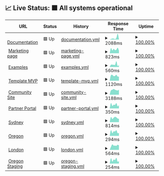 ## 📈 Live Status: <!--live status--> **🟩 All systems operational**

<!--start: status pages-->
<!-- This summary is generated by Upptime (https://github.com/upptime/upptime) -->
<!-- Do not edit this manually, your changes will be overwritten -->
<!-- prettier-ignore -->
| URL | Status | History | Response Time | Uptime |
| --- | ------ | ------- | ------------- | ------ |
| <img alt="" src="https://favicons.githubusercontent.com/documentation.platformos.com" height="13"> [Documentation](https://documentation.platformos.com) | 🟩 Up | [documentation.yml](https://github.com/Platform-OS/instances-uptimez/commits/HEAD/history/documentation.yml) | <details><summary><img alt="Response time graph" src="./graphs/documentation/response-time-week.png" height="20"> 2088ms</summary><br><a href="https://pavelloz.github.io/instances-uptimez/history/documentation"><img alt="Response time 723" src="https://img.shields.io/endpoint?url=https%3A%2F%2Fraw.githubusercontent.com%2FPlatform-OS%2Finstances-uptimez%2FHEAD%2Fapi%2Fdocumentation%2Fresponse-time.json"></a><br><a href="https://pavelloz.github.io/instances-uptimez/history/documentation"><img alt="24-hour response time 1953" src="https://img.shields.io/endpoint?url=https%3A%2F%2Fraw.githubusercontent.com%2FPlatform-OS%2Finstances-uptimez%2FHEAD%2Fapi%2Fdocumentation%2Fresponse-time-day.json"></a><br><a href="https://pavelloz.github.io/instances-uptimez/history/documentation"><img alt="7-day response time 2088" src="https://img.shields.io/endpoint?url=https%3A%2F%2Fraw.githubusercontent.com%2FPlatform-OS%2Finstances-uptimez%2FHEAD%2Fapi%2Fdocumentation%2Fresponse-time-week.json"></a><br><a href="https://pavelloz.github.io/instances-uptimez/history/documentation"><img alt="30-day response time 948" src="https://img.shields.io/endpoint?url=https%3A%2F%2Fraw.githubusercontent.com%2FPlatform-OS%2Finstances-uptimez%2FHEAD%2Fapi%2Fdocumentation%2Fresponse-time-month.json"></a><br><a href="https://pavelloz.github.io/instances-uptimez/history/documentation"><img alt="1-year response time 774" src="https://img.shields.io/endpoint?url=https%3A%2F%2Fraw.githubusercontent.com%2FPlatform-OS%2Finstances-uptimez%2FHEAD%2Fapi%2Fdocumentation%2Fresponse-time-year.json"></a></details> | <details><summary><a href="https://pavelloz.github.io/instances-uptimez/history/documentation">100.00%</a></summary><a href="https://pavelloz.github.io/instances-uptimez/history/documentation"><img alt="All-time uptime 99.98%" src="https://img.shields.io/endpoint?url=https%3A%2F%2Fraw.githubusercontent.com%2FPlatform-OS%2Finstances-uptimez%2FHEAD%2Fapi%2Fdocumentation%2Fuptime.json"></a><br><a href="https://pavelloz.github.io/instances-uptimez/history/documentation"><img alt="24-hour uptime 100.00%" src="https://img.shields.io/endpoint?url=https%3A%2F%2Fraw.githubusercontent.com%2FPlatform-OS%2Finstances-uptimez%2FHEAD%2Fapi%2Fdocumentation%2Fuptime-day.json"></a><br><a href="https://pavelloz.github.io/instances-uptimez/history/documentation"><img alt="7-day uptime 100.00%" src="https://img.shields.io/endpoint?url=https%3A%2F%2Fraw.githubusercontent.com%2FPlatform-OS%2Finstances-uptimez%2FHEAD%2Fapi%2Fdocumentation%2Fuptime-week.json"></a><br><a href="https://pavelloz.github.io/instances-uptimez/history/documentation"><img alt="30-day uptime 100.00%" src="https://img.shields.io/endpoint?url=https%3A%2F%2Fraw.githubusercontent.com%2FPlatform-OS%2Finstances-uptimez%2FHEAD%2Fapi%2Fdocumentation%2Fuptime-month.json"></a><br><a href="https://pavelloz.github.io/instances-uptimez/history/documentation"><img alt="1-year uptime 99.98%" src="https://img.shields.io/endpoint?url=https%3A%2F%2Fraw.githubusercontent.com%2FPlatform-OS%2Finstances-uptimez%2FHEAD%2Fapi%2Fdocumentation%2Fuptime-year.json"></a></details>
| <img alt="" src="https://favicons.githubusercontent.com/www.platformos.com" height="13"> [Marketing page](https://www.platformos.com) | 🟩 Up | [marketing-page.yml](https://github.com/Platform-OS/instances-uptimez/commits/HEAD/history/marketing-page.yml) | <details><summary><img alt="Response time graph" src="./graphs/marketing-page/response-time-week.png" height="20"> 823ms</summary><br><a href="https://pavelloz.github.io/instances-uptimez/history/marketing-page"><img alt="Response time 817" src="https://img.shields.io/endpoint?url=https%3A%2F%2Fraw.githubusercontent.com%2FPlatform-OS%2Finstances-uptimez%2FHEAD%2Fapi%2Fmarketing-page%2Fresponse-time.json"></a><br><a href="https://pavelloz.github.io/instances-uptimez/history/marketing-page"><img alt="24-hour response time 841" src="https://img.shields.io/endpoint?url=https%3A%2F%2Fraw.githubusercontent.com%2FPlatform-OS%2Finstances-uptimez%2FHEAD%2Fapi%2Fmarketing-page%2Fresponse-time-day.json"></a><br><a href="https://pavelloz.github.io/instances-uptimez/history/marketing-page"><img alt="7-day response time 823" src="https://img.shields.io/endpoint?url=https%3A%2F%2Fraw.githubusercontent.com%2FPlatform-OS%2Finstances-uptimez%2FHEAD%2Fapi%2Fmarketing-page%2Fresponse-time-week.json"></a><br><a href="https://pavelloz.github.io/instances-uptimez/history/marketing-page"><img alt="30-day response time 866" src="https://img.shields.io/endpoint?url=https%3A%2F%2Fraw.githubusercontent.com%2FPlatform-OS%2Finstances-uptimez%2FHEAD%2Fapi%2Fmarketing-page%2Fresponse-time-month.json"></a><br><a href="https://pavelloz.github.io/instances-uptimez/history/marketing-page"><img alt="1-year response time 836" src="https://img.shields.io/endpoint?url=https%3A%2F%2Fraw.githubusercontent.com%2FPlatform-OS%2Finstances-uptimez%2FHEAD%2Fapi%2Fmarketing-page%2Fresponse-time-year.json"></a></details> | <details><summary><a href="https://pavelloz.github.io/instances-uptimez/history/marketing-page">100.00%</a></summary><a href="https://pavelloz.github.io/instances-uptimez/history/marketing-page"><img alt="All-time uptime 99.98%" src="https://img.shields.io/endpoint?url=https%3A%2F%2Fraw.githubusercontent.com%2FPlatform-OS%2Finstances-uptimez%2FHEAD%2Fapi%2Fmarketing-page%2Fuptime.json"></a><br><a href="https://pavelloz.github.io/instances-uptimez/history/marketing-page"><img alt="24-hour uptime 100.00%" src="https://img.shields.io/endpoint?url=https%3A%2F%2Fraw.githubusercontent.com%2FPlatform-OS%2Finstances-uptimez%2FHEAD%2Fapi%2Fmarketing-page%2Fuptime-day.json"></a><br><a href="https://pavelloz.github.io/instances-uptimez/history/marketing-page"><img alt="7-day uptime 100.00%" src="https://img.shields.io/endpoint?url=https%3A%2F%2Fraw.githubusercontent.com%2FPlatform-OS%2Finstances-uptimez%2FHEAD%2Fapi%2Fmarketing-page%2Fuptime-week.json"></a><br><a href="https://pavelloz.github.io/instances-uptimez/history/marketing-page"><img alt="30-day uptime 100.00%" src="https://img.shields.io/endpoint?url=https%3A%2F%2Fraw.githubusercontent.com%2FPlatform-OS%2Finstances-uptimez%2FHEAD%2Fapi%2Fmarketing-page%2Fuptime-month.json"></a><br><a href="https://pavelloz.github.io/instances-uptimez/history/marketing-page"><img alt="1-year uptime 99.98%" src="https://img.shields.io/endpoint?url=https%3A%2F%2Fraw.githubusercontent.com%2FPlatform-OS%2Finstances-uptimez%2FHEAD%2Fapi%2Fmarketing-page%2Fuptime-year.json"></a></details>
| <img alt="" src="https://favicons.githubusercontent.com/examples.platform-os.com" height="13"> [Examples](https://examples.platform-os.com) | 🟩 Up | [examples.yml](https://github.com/Platform-OS/instances-uptimez/commits/HEAD/history/examples.yml) | <details><summary><img alt="Response time graph" src="./graphs/examples/response-time-week.png" height="20"> 560ms</summary><br><a href="https://pavelloz.github.io/instances-uptimez/history/examples"><img alt="Response time 522" src="https://img.shields.io/endpoint?url=https%3A%2F%2Fraw.githubusercontent.com%2FPlatform-OS%2Finstances-uptimez%2FHEAD%2Fapi%2Fexamples%2Fresponse-time.json"></a><br><a href="https://pavelloz.github.io/instances-uptimez/history/examples"><img alt="24-hour response time 541" src="https://img.shields.io/endpoint?url=https%3A%2F%2Fraw.githubusercontent.com%2FPlatform-OS%2Finstances-uptimez%2FHEAD%2Fapi%2Fexamples%2Fresponse-time-day.json"></a><br><a href="https://pavelloz.github.io/instances-uptimez/history/examples"><img alt="7-day response time 560" src="https://img.shields.io/endpoint?url=https%3A%2F%2Fraw.githubusercontent.com%2FPlatform-OS%2Finstances-uptimez%2FHEAD%2Fapi%2Fexamples%2Fresponse-time-week.json"></a><br><a href="https://pavelloz.github.io/instances-uptimez/history/examples"><img alt="30-day response time 524" src="https://img.shields.io/endpoint?url=https%3A%2F%2Fraw.githubusercontent.com%2FPlatform-OS%2Finstances-uptimez%2FHEAD%2Fapi%2Fexamples%2Fresponse-time-month.json"></a><br><a href="https://pavelloz.github.io/instances-uptimez/history/examples"><img alt="1-year response time 537" src="https://img.shields.io/endpoint?url=https%3A%2F%2Fraw.githubusercontent.com%2FPlatform-OS%2Finstances-uptimez%2FHEAD%2Fapi%2Fexamples%2Fresponse-time-year.json"></a></details> | <details><summary><a href="https://pavelloz.github.io/instances-uptimez/history/examples">100.00%</a></summary><a href="https://pavelloz.github.io/instances-uptimez/history/examples"><img alt="All-time uptime 99.98%" src="https://img.shields.io/endpoint?url=https%3A%2F%2Fraw.githubusercontent.com%2FPlatform-OS%2Finstances-uptimez%2FHEAD%2Fapi%2Fexamples%2Fuptime.json"></a><br><a href="https://pavelloz.github.io/instances-uptimez/history/examples"><img alt="24-hour uptime 100.00%" src="https://img.shields.io/endpoint?url=https%3A%2F%2Fraw.githubusercontent.com%2FPlatform-OS%2Finstances-uptimez%2FHEAD%2Fapi%2Fexamples%2Fuptime-day.json"></a><br><a href="https://pavelloz.github.io/instances-uptimez/history/examples"><img alt="7-day uptime 100.00%" src="https://img.shields.io/endpoint?url=https%3A%2F%2Fraw.githubusercontent.com%2FPlatform-OS%2Finstances-uptimez%2FHEAD%2Fapi%2Fexamples%2Fuptime-week.json"></a><br><a href="https://pavelloz.github.io/instances-uptimez/history/examples"><img alt="30-day uptime 100.00%" src="https://img.shields.io/endpoint?url=https%3A%2F%2Fraw.githubusercontent.com%2FPlatform-OS%2Finstances-uptimez%2FHEAD%2Fapi%2Fexamples%2Fuptime-month.json"></a><br><a href="https://pavelloz.github.io/instances-uptimez/history/examples"><img alt="1-year uptime 99.97%" src="https://img.shields.io/endpoint?url=https%3A%2F%2Fraw.githubusercontent.com%2FPlatform-OS%2Finstances-uptimez%2FHEAD%2Fapi%2Fexamples%2Fuptime-year.json"></a></details>
| <img alt="" src="https://favicons.githubusercontent.com/getmarketplace.co" height="13"> [Template MVP](https://getmarketplace.co) | 🟩 Up | [template-mvp.yml](https://github.com/Platform-OS/instances-uptimez/commits/HEAD/history/template-mvp.yml) | <details><summary><img alt="Response time graph" src="./graphs/template-mvp/response-time-week.png" height="20"> 1120ms</summary><br><a href="https://pavelloz.github.io/instances-uptimez/history/template-mvp"><img alt="Response time 1016" src="https://img.shields.io/endpoint?url=https%3A%2F%2Fraw.githubusercontent.com%2FPlatform-OS%2Finstances-uptimez%2FHEAD%2Fapi%2Ftemplate-mvp%2Fresponse-time.json"></a><br><a href="https://pavelloz.github.io/instances-uptimez/history/template-mvp"><img alt="24-hour response time 1212" src="https://img.shields.io/endpoint?url=https%3A%2F%2Fraw.githubusercontent.com%2FPlatform-OS%2Finstances-uptimez%2FHEAD%2Fapi%2Ftemplate-mvp%2Fresponse-time-day.json"></a><br><a href="https://pavelloz.github.io/instances-uptimez/history/template-mvp"><img alt="7-day response time 1120" src="https://img.shields.io/endpoint?url=https%3A%2F%2Fraw.githubusercontent.com%2FPlatform-OS%2Finstances-uptimez%2FHEAD%2Fapi%2Ftemplate-mvp%2Fresponse-time-week.json"></a><br><a href="https://pavelloz.github.io/instances-uptimez/history/template-mvp"><img alt="30-day response time 1137" src="https://img.shields.io/endpoint?url=https%3A%2F%2Fraw.githubusercontent.com%2FPlatform-OS%2Finstances-uptimez%2FHEAD%2Fapi%2Ftemplate-mvp%2Fresponse-time-month.json"></a><br><a href="https://pavelloz.github.io/instances-uptimez/history/template-mvp"><img alt="1-year response time 1049" src="https://img.shields.io/endpoint?url=https%3A%2F%2Fraw.githubusercontent.com%2FPlatform-OS%2Finstances-uptimez%2FHEAD%2Fapi%2Ftemplate-mvp%2Fresponse-time-year.json"></a></details> | <details><summary><a href="https://pavelloz.github.io/instances-uptimez/history/template-mvp">100.00%</a></summary><a href="https://pavelloz.github.io/instances-uptimez/history/template-mvp"><img alt="All-time uptime 99.70%" src="https://img.shields.io/endpoint?url=https%3A%2F%2Fraw.githubusercontent.com%2FPlatform-OS%2Finstances-uptimez%2FHEAD%2Fapi%2Ftemplate-mvp%2Fuptime.json"></a><br><a href="https://pavelloz.github.io/instances-uptimez/history/template-mvp"><img alt="24-hour uptime 100.00%" src="https://img.shields.io/endpoint?url=https%3A%2F%2Fraw.githubusercontent.com%2FPlatform-OS%2Finstances-uptimez%2FHEAD%2Fapi%2Ftemplate-mvp%2Fuptime-day.json"></a><br><a href="https://pavelloz.github.io/instances-uptimez/history/template-mvp"><img alt="7-day uptime 100.00%" src="https://img.shields.io/endpoint?url=https%3A%2F%2Fraw.githubusercontent.com%2FPlatform-OS%2Finstances-uptimez%2FHEAD%2Fapi%2Ftemplate-mvp%2Fuptime-week.json"></a><br><a href="https://pavelloz.github.io/instances-uptimez/history/template-mvp"><img alt="30-day uptime 100.00%" src="https://img.shields.io/endpoint?url=https%3A%2F%2Fraw.githubusercontent.com%2FPlatform-OS%2Finstances-uptimez%2FHEAD%2Fapi%2Ftemplate-mvp%2Fuptime-month.json"></a><br><a href="https://pavelloz.github.io/instances-uptimez/history/template-mvp"><img alt="1-year uptime 99.64%" src="https://img.shields.io/endpoint?url=https%3A%2F%2Fraw.githubusercontent.com%2FPlatform-OS%2Finstances-uptimez%2FHEAD%2Fapi%2Ftemplate-mvp%2Fuptime-year.json"></a></details>
| <img alt="" src="https://favicons.githubusercontent.com/community.platformos.com" height="13"> [Community Site](https://community.platformos.com) | 🟩 Up | [community-site.yml](https://github.com/Platform-OS/instances-uptimez/commits/HEAD/history/community-site.yml) | <details><summary><img alt="Response time graph" src="./graphs/community-site/response-time-week.png" height="20"> 3188ms</summary><br><a href="https://pavelloz.github.io/instances-uptimez/history/community-site"><img alt="Response time 2780" src="https://img.shields.io/endpoint?url=https%3A%2F%2Fraw.githubusercontent.com%2FPlatform-OS%2Finstances-uptimez%2FHEAD%2Fapi%2Fcommunity-site%2Fresponse-time.json"></a><br><a href="https://pavelloz.github.io/instances-uptimez/history/community-site"><img alt="24-hour response time 3339" src="https://img.shields.io/endpoint?url=https%3A%2F%2Fraw.githubusercontent.com%2FPlatform-OS%2Finstances-uptimez%2FHEAD%2Fapi%2Fcommunity-site%2Fresponse-time-day.json"></a><br><a href="https://pavelloz.github.io/instances-uptimez/history/community-site"><img alt="7-day response time 3188" src="https://img.shields.io/endpoint?url=https%3A%2F%2Fraw.githubusercontent.com%2FPlatform-OS%2Finstances-uptimez%2FHEAD%2Fapi%2Fcommunity-site%2Fresponse-time-week.json"></a><br><a href="https://pavelloz.github.io/instances-uptimez/history/community-site"><img alt="30-day response time 3579" src="https://img.shields.io/endpoint?url=https%3A%2F%2Fraw.githubusercontent.com%2FPlatform-OS%2Finstances-uptimez%2FHEAD%2Fapi%2Fcommunity-site%2Fresponse-time-month.json"></a><br><a href="https://pavelloz.github.io/instances-uptimez/history/community-site"><img alt="1-year response time 3051" src="https://img.shields.io/endpoint?url=https%3A%2F%2Fraw.githubusercontent.com%2FPlatform-OS%2Finstances-uptimez%2FHEAD%2Fapi%2Fcommunity-site%2Fresponse-time-year.json"></a></details> | <details><summary><a href="https://pavelloz.github.io/instances-uptimez/history/community-site">100.00%</a></summary><a href="https://pavelloz.github.io/instances-uptimez/history/community-site"><img alt="All-time uptime 99.96%" src="https://img.shields.io/endpoint?url=https%3A%2F%2Fraw.githubusercontent.com%2FPlatform-OS%2Finstances-uptimez%2FHEAD%2Fapi%2Fcommunity-site%2Fuptime.json"></a><br><a href="https://pavelloz.github.io/instances-uptimez/history/community-site"><img alt="24-hour uptime 100.00%" src="https://img.shields.io/endpoint?url=https%3A%2F%2Fraw.githubusercontent.com%2FPlatform-OS%2Finstances-uptimez%2FHEAD%2Fapi%2Fcommunity-site%2Fuptime-day.json"></a><br><a href="https://pavelloz.github.io/instances-uptimez/history/community-site"><img alt="7-day uptime 100.00%" src="https://img.shields.io/endpoint?url=https%3A%2F%2Fraw.githubusercontent.com%2FPlatform-OS%2Finstances-uptimez%2FHEAD%2Fapi%2Fcommunity-site%2Fuptime-week.json"></a><br><a href="https://pavelloz.github.io/instances-uptimez/history/community-site"><img alt="30-day uptime 100.00%" src="https://img.shields.io/endpoint?url=https%3A%2F%2Fraw.githubusercontent.com%2FPlatform-OS%2Finstances-uptimez%2FHEAD%2Fapi%2Fcommunity-site%2Fuptime-month.json"></a><br><a href="https://pavelloz.github.io/instances-uptimez/history/community-site"><img alt="1-year uptime 99.98%" src="https://img.shields.io/endpoint?url=https%3A%2F%2Fraw.githubusercontent.com%2FPlatform-OS%2Finstances-uptimez%2FHEAD%2Fapi%2Fcommunity-site%2Fuptime-year.json"></a></details>
| <img alt="" src="https://favicons.githubusercontent.com/partners.platformos.com" height="13"> [Partner Portal](https://partners.platformos.com) | 🟩 Up | [partner-portal.yml](https://github.com/Platform-OS/instances-uptimez/commits/HEAD/history/partner-portal.yml) | <details><summary><img alt="Response time graph" src="./graphs/partner-portal/response-time-week.png" height="20"> 350ms</summary><br><a href="https://pavelloz.github.io/instances-uptimez/history/partner-portal"><img alt="Response time 410" src="https://img.shields.io/endpoint?url=https%3A%2F%2Fraw.githubusercontent.com%2FPlatform-OS%2Finstances-uptimez%2FHEAD%2Fapi%2Fpartner-portal%2Fresponse-time.json"></a><br><a href="https://pavelloz.github.io/instances-uptimez/history/partner-portal"><img alt="24-hour response time 501" src="https://img.shields.io/endpoint?url=https%3A%2F%2Fraw.githubusercontent.com%2FPlatform-OS%2Finstances-uptimez%2FHEAD%2Fapi%2Fpartner-portal%2Fresponse-time-day.json"></a><br><a href="https://pavelloz.github.io/instances-uptimez/history/partner-portal"><img alt="7-day response time 350" src="https://img.shields.io/endpoint?url=https%3A%2F%2Fraw.githubusercontent.com%2FPlatform-OS%2Finstances-uptimez%2FHEAD%2Fapi%2Fpartner-portal%2Fresponse-time-week.json"></a><br><a href="https://pavelloz.github.io/instances-uptimez/history/partner-portal"><img alt="30-day response time 359" src="https://img.shields.io/endpoint?url=https%3A%2F%2Fraw.githubusercontent.com%2FPlatform-OS%2Finstances-uptimez%2FHEAD%2Fapi%2Fpartner-portal%2Fresponse-time-month.json"></a><br><a href="https://pavelloz.github.io/instances-uptimez/history/partner-portal"><img alt="1-year response time 410" src="https://img.shields.io/endpoint?url=https%3A%2F%2Fraw.githubusercontent.com%2FPlatform-OS%2Finstances-uptimez%2FHEAD%2Fapi%2Fpartner-portal%2Fresponse-time-year.json"></a></details> | <details><summary><a href="https://pavelloz.github.io/instances-uptimez/history/partner-portal">100.00%</a></summary><a href="https://pavelloz.github.io/instances-uptimez/history/partner-portal"><img alt="All-time uptime 99.99%" src="https://img.shields.io/endpoint?url=https%3A%2F%2Fraw.githubusercontent.com%2FPlatform-OS%2Finstances-uptimez%2FHEAD%2Fapi%2Fpartner-portal%2Fuptime.json"></a><br><a href="https://pavelloz.github.io/instances-uptimez/history/partner-portal"><img alt="24-hour uptime 100.00%" src="https://img.shields.io/endpoint?url=https%3A%2F%2Fraw.githubusercontent.com%2FPlatform-OS%2Finstances-uptimez%2FHEAD%2Fapi%2Fpartner-portal%2Fuptime-day.json"></a><br><a href="https://pavelloz.github.io/instances-uptimez/history/partner-portal"><img alt="7-day uptime 100.00%" src="https://img.shields.io/endpoint?url=https%3A%2F%2Fraw.githubusercontent.com%2FPlatform-OS%2Finstances-uptimez%2FHEAD%2Fapi%2Fpartner-portal%2Fuptime-week.json"></a><br><a href="https://pavelloz.github.io/instances-uptimez/history/partner-portal"><img alt="30-day uptime 100.00%" src="https://img.shields.io/endpoint?url=https%3A%2F%2Fraw.githubusercontent.com%2FPlatform-OS%2Finstances-uptimez%2FHEAD%2Fapi%2Fpartner-portal%2Fuptime-month.json"></a><br><a href="https://pavelloz.github.io/instances-uptimez/history/partner-portal"><img alt="1-year uptime 99.99%" src="https://img.shields.io/endpoint?url=https%3A%2F%2Fraw.githubusercontent.com%2FPlatform-OS%2Finstances-uptimez%2FHEAD%2Fapi%2Fpartner-portal%2Fuptime-year.json"></a></details>
| <img alt="" src="https://favicons.githubusercontent.com/prod01.sydney.platformos.com" height="13"> [Sydney](https://prod01.sydney.platformos.com/_status) | 🟩 Up | [sydney.yml](https://github.com/Platform-OS/instances-uptimez/commits/HEAD/history/sydney.yml) | <details><summary><img alt="Response time graph" src="./graphs/sydney/response-time-week.png" height="20"> 814ms</summary><br><a href="https://pavelloz.github.io/instances-uptimez/history/sydney"><img alt="Response time 979" src="https://img.shields.io/endpoint?url=https%3A%2F%2Fraw.githubusercontent.com%2FPlatform-OS%2Finstances-uptimez%2FHEAD%2Fapi%2Fsydney%2Fresponse-time.json"></a><br><a href="https://pavelloz.github.io/instances-uptimez/history/sydney"><img alt="24-hour response time 929" src="https://img.shields.io/endpoint?url=https%3A%2F%2Fraw.githubusercontent.com%2FPlatform-OS%2Finstances-uptimez%2FHEAD%2Fapi%2Fsydney%2Fresponse-time-day.json"></a><br><a href="https://pavelloz.github.io/instances-uptimez/history/sydney"><img alt="7-day response time 814" src="https://img.shields.io/endpoint?url=https%3A%2F%2Fraw.githubusercontent.com%2FPlatform-OS%2Finstances-uptimez%2FHEAD%2Fapi%2Fsydney%2Fresponse-time-week.json"></a><br><a href="https://pavelloz.github.io/instances-uptimez/history/sydney"><img alt="30-day response time 811" src="https://img.shields.io/endpoint?url=https%3A%2F%2Fraw.githubusercontent.com%2FPlatform-OS%2Finstances-uptimez%2FHEAD%2Fapi%2Fsydney%2Fresponse-time-month.json"></a><br><a href="https://pavelloz.github.io/instances-uptimez/history/sydney"><img alt="1-year response time 979" src="https://img.shields.io/endpoint?url=https%3A%2F%2Fraw.githubusercontent.com%2FPlatform-OS%2Finstances-uptimez%2FHEAD%2Fapi%2Fsydney%2Fresponse-time-year.json"></a></details> | <details><summary><a href="https://pavelloz.github.io/instances-uptimez/history/sydney">100.00%</a></summary><a href="https://pavelloz.github.io/instances-uptimez/history/sydney"><img alt="All-time uptime 99.96%" src="https://img.shields.io/endpoint?url=https%3A%2F%2Fraw.githubusercontent.com%2FPlatform-OS%2Finstances-uptimez%2FHEAD%2Fapi%2Fsydney%2Fuptime.json"></a><br><a href="https://pavelloz.github.io/instances-uptimez/history/sydney"><img alt="24-hour uptime 100.00%" src="https://img.shields.io/endpoint?url=https%3A%2F%2Fraw.githubusercontent.com%2FPlatform-OS%2Finstances-uptimez%2FHEAD%2Fapi%2Fsydney%2Fuptime-day.json"></a><br><a href="https://pavelloz.github.io/instances-uptimez/history/sydney"><img alt="7-day uptime 100.00%" src="https://img.shields.io/endpoint?url=https%3A%2F%2Fraw.githubusercontent.com%2FPlatform-OS%2Finstances-uptimez%2FHEAD%2Fapi%2Fsydney%2Fuptime-week.json"></a><br><a href="https://pavelloz.github.io/instances-uptimez/history/sydney"><img alt="30-day uptime 100.00%" src="https://img.shields.io/endpoint?url=https%3A%2F%2Fraw.githubusercontent.com%2FPlatform-OS%2Finstances-uptimez%2FHEAD%2Fapi%2Fsydney%2Fuptime-month.json"></a><br><a href="https://pavelloz.github.io/instances-uptimez/history/sydney"><img alt="1-year uptime 99.96%" src="https://img.shields.io/endpoint?url=https%3A%2F%2Fraw.githubusercontent.com%2FPlatform-OS%2Finstances-uptimez%2FHEAD%2Fapi%2Fsydney%2Fuptime-year.json"></a></details>
| <img alt="" src="https://favicons.githubusercontent.com/prod01.oregon.platform-os.com" height="13"> [Oregon](https://prod01.oregon.platform-os.com/_status) | 🟩 Up | [oregon.yml](https://github.com/Platform-OS/instances-uptimez/commits/HEAD/history/oregon.yml) | <details><summary><img alt="Response time graph" src="./graphs/oregon/response-time-week.png" height="20"> 294ms</summary><br><a href="https://pavelloz.github.io/instances-uptimez/history/oregon"><img alt="Response time 491" src="https://img.shields.io/endpoint?url=https%3A%2F%2Fraw.githubusercontent.com%2FPlatform-OS%2Finstances-uptimez%2FHEAD%2Fapi%2Foregon%2Fresponse-time.json"></a><br><a href="https://pavelloz.github.io/instances-uptimez/history/oregon"><img alt="24-hour response time 416" src="https://img.shields.io/endpoint?url=https%3A%2F%2Fraw.githubusercontent.com%2FPlatform-OS%2Finstances-uptimez%2FHEAD%2Fapi%2Foregon%2Fresponse-time-day.json"></a><br><a href="https://pavelloz.github.io/instances-uptimez/history/oregon"><img alt="7-day response time 294" src="https://img.shields.io/endpoint?url=https%3A%2F%2Fraw.githubusercontent.com%2FPlatform-OS%2Finstances-uptimez%2FHEAD%2Fapi%2Foregon%2Fresponse-time-week.json"></a><br><a href="https://pavelloz.github.io/instances-uptimez/history/oregon"><img alt="30-day response time 445" src="https://img.shields.io/endpoint?url=https%3A%2F%2Fraw.githubusercontent.com%2FPlatform-OS%2Finstances-uptimez%2FHEAD%2Fapi%2Foregon%2Fresponse-time-month.json"></a><br><a href="https://pavelloz.github.io/instances-uptimez/history/oregon"><img alt="1-year response time 491" src="https://img.shields.io/endpoint?url=https%3A%2F%2Fraw.githubusercontent.com%2FPlatform-OS%2Finstances-uptimez%2FHEAD%2Fapi%2Foregon%2Fresponse-time-year.json"></a></details> | <details><summary><a href="https://pavelloz.github.io/instances-uptimez/history/oregon">100.00%</a></summary><a href="https://pavelloz.github.io/instances-uptimez/history/oregon"><img alt="All-time uptime 99.97%" src="https://img.shields.io/endpoint?url=https%3A%2F%2Fraw.githubusercontent.com%2FPlatform-OS%2Finstances-uptimez%2FHEAD%2Fapi%2Foregon%2Fuptime.json"></a><br><a href="https://pavelloz.github.io/instances-uptimez/history/oregon"><img alt="24-hour uptime 100.00%" src="https://img.shields.io/endpoint?url=https%3A%2F%2Fraw.githubusercontent.com%2FPlatform-OS%2Finstances-uptimez%2FHEAD%2Fapi%2Foregon%2Fuptime-day.json"></a><br><a href="https://pavelloz.github.io/instances-uptimez/history/oregon"><img alt="7-day uptime 100.00%" src="https://img.shields.io/endpoint?url=https%3A%2F%2Fraw.githubusercontent.com%2FPlatform-OS%2Finstances-uptimez%2FHEAD%2Fapi%2Foregon%2Fuptime-week.json"></a><br><a href="https://pavelloz.github.io/instances-uptimez/history/oregon"><img alt="30-day uptime 100.00%" src="https://img.shields.io/endpoint?url=https%3A%2F%2Fraw.githubusercontent.com%2FPlatform-OS%2Finstances-uptimez%2FHEAD%2Fapi%2Foregon%2Fuptime-month.json"></a><br><a href="https://pavelloz.github.io/instances-uptimez/history/oregon"><img alt="1-year uptime 99.97%" src="https://img.shields.io/endpoint?url=https%3A%2F%2Fraw.githubusercontent.com%2FPlatform-OS%2Finstances-uptimez%2FHEAD%2Fapi%2Foregon%2Fuptime-year.json"></a></details>
| <img alt="" src="https://favicons.githubusercontent.com/prod01.london.platform-os.com" height="13"> [London](https://prod01.london.platform-os.com/_status) | 🟩 Up | [london.yml](https://github.com/Platform-OS/instances-uptimez/commits/HEAD/history/london.yml) | <details><summary><img alt="Response time graph" src="./graphs/london/response-time-week.png" height="20"> 564ms</summary><br><a href="https://pavelloz.github.io/instances-uptimez/history/london"><img alt="Response time 500" src="https://img.shields.io/endpoint?url=https%3A%2F%2Fraw.githubusercontent.com%2FPlatform-OS%2Finstances-uptimez%2FHEAD%2Fapi%2Flondon%2Fresponse-time.json"></a><br><a href="https://pavelloz.github.io/instances-uptimez/history/london"><img alt="24-hour response time 393" src="https://img.shields.io/endpoint?url=https%3A%2F%2Fraw.githubusercontent.com%2FPlatform-OS%2Finstances-uptimez%2FHEAD%2Fapi%2Flondon%2Fresponse-time-day.json"></a><br><a href="https://pavelloz.github.io/instances-uptimez/history/london"><img alt="7-day response time 564" src="https://img.shields.io/endpoint?url=https%3A%2F%2Fraw.githubusercontent.com%2FPlatform-OS%2Finstances-uptimez%2FHEAD%2Fapi%2Flondon%2Fresponse-time-week.json"></a><br><a href="https://pavelloz.github.io/instances-uptimez/history/london"><img alt="30-day response time 614" src="https://img.shields.io/endpoint?url=https%3A%2F%2Fraw.githubusercontent.com%2FPlatform-OS%2Finstances-uptimez%2FHEAD%2Fapi%2Flondon%2Fresponse-time-month.json"></a><br><a href="https://pavelloz.github.io/instances-uptimez/history/london"><img alt="1-year response time 500" src="https://img.shields.io/endpoint?url=https%3A%2F%2Fraw.githubusercontent.com%2FPlatform-OS%2Finstances-uptimez%2FHEAD%2Fapi%2Flondon%2Fresponse-time-year.json"></a></details> | <details><summary><a href="https://pavelloz.github.io/instances-uptimez/history/london">100.00%</a></summary><a href="https://pavelloz.github.io/instances-uptimez/history/london"><img alt="All-time uptime 100.00%" src="https://img.shields.io/endpoint?url=https%3A%2F%2Fraw.githubusercontent.com%2FPlatform-OS%2Finstances-uptimez%2FHEAD%2Fapi%2Flondon%2Fuptime.json"></a><br><a href="https://pavelloz.github.io/instances-uptimez/history/london"><img alt="24-hour uptime 100.00%" src="https://img.shields.io/endpoint?url=https%3A%2F%2Fraw.githubusercontent.com%2FPlatform-OS%2Finstances-uptimez%2FHEAD%2Fapi%2Flondon%2Fuptime-day.json"></a><br><a href="https://pavelloz.github.io/instances-uptimez/history/london"><img alt="7-day uptime 100.00%" src="https://img.shields.io/endpoint?url=https%3A%2F%2Fraw.githubusercontent.com%2FPlatform-OS%2Finstances-uptimez%2FHEAD%2Fapi%2Flondon%2Fuptime-week.json"></a><br><a href="https://pavelloz.github.io/instances-uptimez/history/london"><img alt="30-day uptime 100.00%" src="https://img.shields.io/endpoint?url=https%3A%2F%2Fraw.githubusercontent.com%2FPlatform-OS%2Finstances-uptimez%2FHEAD%2Fapi%2Flondon%2Fuptime-month.json"></a><br><a href="https://pavelloz.github.io/instances-uptimez/history/london"><img alt="1-year uptime 100.00%" src="https://img.shields.io/endpoint?url=https%3A%2F%2Fraw.githubusercontent.com%2FPlatform-OS%2Finstances-uptimez%2FHEAD%2Fapi%2Flondon%2Fuptime-year.json"></a></details>
| <img alt="" src="https://favicons.githubusercontent.com/staging.oregon.platformos.com" height="13"> [Oregon Staging](https://staging.oregon.platformos.com/_status) | 🟩 Up | [oregon-staging.yml](https://github.com/Platform-OS/instances-uptimez/commits/HEAD/history/oregon-staging.yml) | <details><summary><img alt="Response time graph" src="./graphs/oregon-staging/response-time-week.png" height="20"> 254ms</summary><br><a href="https://pavelloz.github.io/instances-uptimez/history/oregon-staging"><img alt="Response time 329" src="https://img.shields.io/endpoint?url=https%3A%2F%2Fraw.githubusercontent.com%2FPlatform-OS%2Finstances-uptimez%2FHEAD%2Fapi%2Foregon-staging%2Fresponse-time.json"></a><br><a href="https://pavelloz.github.io/instances-uptimez/history/oregon-staging"><img alt="24-hour response time 370" src="https://img.shields.io/endpoint?url=https%3A%2F%2Fraw.githubusercontent.com%2FPlatform-OS%2Finstances-uptimez%2FHEAD%2Fapi%2Foregon-staging%2Fresponse-time-day.json"></a><br><a href="https://pavelloz.github.io/instances-uptimez/history/oregon-staging"><img alt="7-day response time 254" src="https://img.shields.io/endpoint?url=https%3A%2F%2Fraw.githubusercontent.com%2FPlatform-OS%2Finstances-uptimez%2FHEAD%2Fapi%2Foregon-staging%2Fresponse-time-week.json"></a><br><a href="https://pavelloz.github.io/instances-uptimez/history/oregon-staging"><img alt="30-day response time 280" src="https://img.shields.io/endpoint?url=https%3A%2F%2Fraw.githubusercontent.com%2FPlatform-OS%2Finstances-uptimez%2FHEAD%2Fapi%2Foregon-staging%2Fresponse-time-month.json"></a><br><a href="https://pavelloz.github.io/instances-uptimez/history/oregon-staging"><img alt="1-year response time 329" src="https://img.shields.io/endpoint?url=https%3A%2F%2Fraw.githubusercontent.com%2FPlatform-OS%2Finstances-uptimez%2FHEAD%2Fapi%2Foregon-staging%2Fresponse-time-year.json"></a></details> | <details><summary><a href="https://pavelloz.github.io/instances-uptimez/history/oregon-staging">100.00%</a></summary><a href="https://pavelloz.github.io/instances-uptimez/history/oregon-staging"><img alt="All-time uptime 99.97%" src="https://img.shields.io/endpoint?url=https%3A%2F%2Fraw.githubusercontent.com%2FPlatform-OS%2Finstances-uptimez%2FHEAD%2Fapi%2Foregon-staging%2Fuptime.json"></a><br><a href="https://pavelloz.github.io/instances-uptimez/history/oregon-staging"><img alt="24-hour uptime 100.00%" src="https://img.shields.io/endpoint?url=https%3A%2F%2Fraw.githubusercontent.com%2FPlatform-OS%2Finstances-uptimez%2FHEAD%2Fapi%2Foregon-staging%2Fuptime-day.json"></a><br><a href="https://pavelloz.github.io/instances-uptimez/history/oregon-staging"><img alt="7-day uptime 100.00%" src="https://img.shields.io/endpoint?url=https%3A%2F%2Fraw.githubusercontent.com%2FPlatform-OS%2Finstances-uptimez%2FHEAD%2Fapi%2Foregon-staging%2Fuptime-week.json"></a><br><a href="https://pavelloz.github.io/instances-uptimez/history/oregon-staging"><img alt="30-day uptime 100.00%" src="https://img.shields.io/endpoint?url=https%3A%2F%2Fraw.githubusercontent.com%2FPlatform-OS%2Finstances-uptimez%2FHEAD%2Fapi%2Foregon-staging%2Fuptime-month.json"></a><br><a href="https://pavelloz.github.io/instances-uptimez/history/oregon-staging"><img alt="1-year uptime 99.97%" src="https://img.shields.io/endpoint?url=https%3A%2F%2Fraw.githubusercontent.com%2FPlatform-OS%2Finstances-uptimez%2FHEAD%2Fapi%2Foregon-staging%2Fuptime-year.json"></a></details>

<!--end: status pages-->
